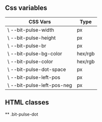 ## Css variables

| CSS Vars                   | Type    |
| -------------------------- | ------- |
| \ --bit-pulse-width        | px      |
| \ --bit-pulse-height       | px      |
| \ --bit-pulse-br           | px      |
| \ --bit-pulse-bg-color     | hex/rgb |
| \ --bit-pulse-color        | hex/rgb |
| \ --bit-pulse-dot-space    | px      |
| \ --bit-pulse-left-pos     | px      |
| \ --bit-pulse-left-pos-neg | px      |

## HTML classes

\*\* .bit-pulse-dot
